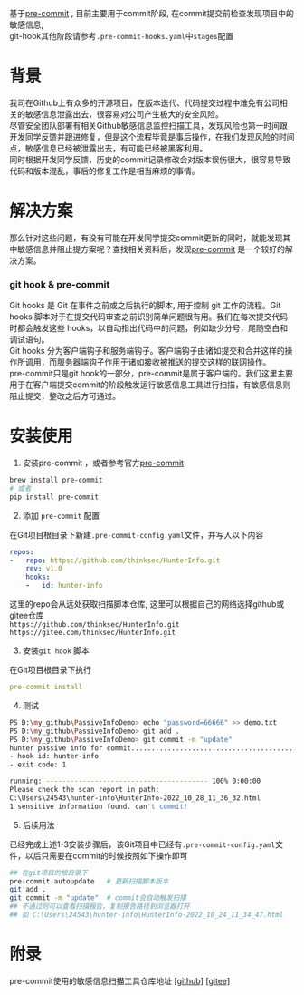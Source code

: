 基于[pre-commit](https://pre-commit.com/) , 目前主要用于commit阶段, 在commit提交前检查发现项目中的敏感信息, <br>
git-hook其他阶段请参考`.pre-commit-hooks.yaml`中`stages`配置  
# 背景
我司在Github上有众多的开源项目，在版本迭代、代码提交过程中难免有公司相关的敏感信息泄露出去，很容易对公司产生极大的安全风险。<br />尽管安全团队部署有相关Github敏感信息监控扫描工具，发现风险也第一时间跟开发同学反馈并跟进修复，但是这个流程毕竟是事后操作，在我们发现风险的时间点，敏感信息已经被泄露出去，有可能已经被黑客利用。<br />同时根据开发同学反馈，历史的commit记录修改会对版本误伤很大，很容易导致代码和版本混乱，事后的修复工作是相当麻烦的事情。
# 解决方案
那么针对这些问题，有没有可能在开发同学提交commit更新的同时，就能发现其中敏感信息并阻止提方案呢？查找相关资料后，发现[pre-commit](https://pre-commit.com/) 是一个较好的解决方案。
### git hook & pre-commit
Git hooks 是 Git 在事件之前或之后执行的脚本, 用于控制 git 工作的流程。Git hooks 脚本对于在提交代码审查之前识别简单问题很有用。我们在每次提交代码时都会触发这些 hooks，以自动指出代码中的问题，例如缺少分号，尾随空白和调试语句。<br />Git hooks 分为客户端钩子和服务端钩子。客户端钩子由诸如提交和合并这样的操作所调用，而服务器端钩子作用于诸如接收被推送的提交这样的联网操作。<br />pre-commit只是git hook的一部分，pre-commit是属于客户端的。我们这里主要用于在客户端提交commit的阶段触发运行敏感信息工具进行扫描，有敏感信息则阻止提交，整改之后方可通过。
# 安装使用

1. 安装pre-commit ，或者参考官方[pre-commit](https://pre-commit.com/)
```bash
brew install pre-commit
# 或者
pip install pre-commit
```

2. 添加 `pre-commit` 配置

在Git项目根目录下新建`.pre-commit-config.yaml`文件，并写入以下内容
```yaml
repos:
-   repo: https://github.com/thinksec/HunterInfo.git
    rev: v1.0
    hooks:
    -   id: hunter-info
```
这里的repo会从远处获取扫描脚本仓库, 这里可以根据自己的网络选择github或gitee仓库<br>
`https://github.com/thinksec/HunterInfo.git`  
`https://gitee.com/thinksec/HunterInfo.git`

3. 安装`git hook` 脚本

在Git项目根目录下执行
```yaml
pre-commit install
```

4. 测试
```bash
PS D:\my_github\PassiveInfoDemo> echo "password=66666" >> demo.txt
PS D:\my_github\PassiveInfoDemo> git add .
PS D:\my_github\PassiveInfoDemo> git commit -m "update"
hunter passive info for commit...........................................Failed
- hook id: hunter-info
- exit code: 1

running: ---------------------------------------- 100% 0:00:00
Please check the scan report in path: 
C:\Users\24543\hunter-info\HunterInfo-2022_10_28_11_36_32.html
1 sensitive information found. can't commit!

```

5. 后续用法

已经完成上述1-3安装步骤后，该Git项目中已经有`.pre-commit-config.yaml`文件，以后只需要在commit的时候按照如下操作即可
```bash
## 在git项目的根目录下
pre-commit autoupdate   # 更新扫描脚本版本
git add .
git commit -m "update"  # commit会自动触发扫描
## 不通过则可以查看扫描报告，复制报告路径到浏览器打开
## 如 C:\Users\24543\hunter-info\HunterInfo-2022_10_24_11_34_47.html
```

# 附录
pre-commit使用的敏感信息扫描工具仓库地址 [[github]](https://github.com/thinksec/HunterInfo) [[gitee]](https://gitee.com/thinksec/HunterInfo)